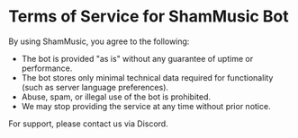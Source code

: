 # Terms of Service for ShamMusic Bot

By using ShamMusic, you agree to the following:
- The bot is provided "as is" without any guarantee of uptime or performance.
- The bot stores only minimal technical data required for functionality (such as server language preferences).
- Abuse, spam, or illegal use of the bot is prohibited.
- We may stop providing the service at any time without prior notice.

For support, please contact us via Discord.
